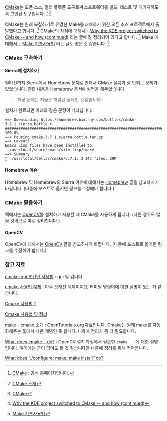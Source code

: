 [CMake](https://cmake.org)는 오픈 소스, 멀티 플랫폼 도구로써 소프트웨어를 빌드, 테스트 및 패키지하도록 고안된 도구입니다. [^cmake]  [^bunhere-256]

CMake는 원래 복잡하기로 유명한 Make를 대체하기 위한 오픈 소스 프로젝트에서 출발했다고 합니다. [^wikipedia-cmake] CMake의 장점에 대해서는 [Why the KDE project switched to CMake -- and how (continued)](https://lwn.net/Articles/188693/) 라는 글에 잘 정리되어 있다고 합니다. [^lwn-188693] Make 에 대해서는 [Make 기초사용법](https://www.joinc.co.kr/w/Site/C/Documents/minzkn_make) 라는 글도 좋은 것 같습니다. [^minzkn-make]

### CMake 구축하기

#### Sierra에 설치하기

얼마전까지 Sierra에서 Homebrew 문제로 인해서 CMake 설치가 잘 안되는 문제가 있었습니다. 관련 내용은 Homebrew 문서에 설명을 해두었습니다. 

> 해당 문제는 지금은 해결된 상태인 것 같습니다. 

설치가 완료되면 아래와 같은 문장이 나타납니다. 

```
==> Downloading https://homebrew.bintray.com/bottles/cmake-3.7.1.sierra.bottle.t
######################################################################## 100.0%
==> Pouring cmake-3.7.1.sierra.bottle.tar.gz
==> Caveats
Emacs Lisp files have been installed to:
  /usr/local/share/emacs/site-lisp/cmake
==> Summary
🍺  /usr/local/Cellar/cmake/3.7.1: 2,143 files, 29M
```

#### Homebrew 이슈

Homebrew 및 Homebrew의 Sierra 이슈에 대해서는 [Homebrew](../_draft/2016-10-03-Homebrew.md) 글을 참고하시기 바랍니다. (나중에 포스트로 옮기면 링크를 수정해야 합니다.)

### CMake 활용하기

맥에서는 [OpenCV](http://opencv.org)를 설치하고 사용할 때 CMake를 사용하게 됩니다. (다른 경우도 많을 것이므로 따로 정리합니다.)

#### OpenCV

OpenCV에 대해서는 [OpenCV](../_draft/2016-10-12-OpenCV.md) 글을 참고하시기 바랍니다. (나중에 포스트로 옮기면 링크를 수정해야 합니다.)

### 참고 자료

[^cmake]: [CMake](https://cmake.org) : 공식 홈페이지입니다.

[^bunhere-256]: [CMake 소개](http://bunhere.tistory.com/256)

[^wikipedia-cmake]: [CMake](https://ko.wikipedia.org/wiki/CMake)

[^lwn-188693]: [Why the KDE project switched to CMake -- and how (continued)](https://lwn.net/Articles/188693/)

[cmake-qui 초간단 사용법](http://blog.naver.com/PostView.nhn?blogId=lithium81&logNo=80123195965) : gui 일 겁니다.

[cmake 사용법 예제](http://blog.naver.com/PostView.nhn?blogId=imisehi&logNo=150076922823) : 아주 오래전 예제이지만, 터미널 명령어에 대한 설명이 있는 거 같습니다.

[Cmake 사용법 1](http://slowdreamer.tistory.com/21)

[Cmake 사용법 및 정리](http://ggangjo.tistory.com/126)

[make - cmake 소개](https://opentutorials.org/module/1329/8581) : OpenTutorials.org 자료입니다. Cmake는 원래 make를 자동화해주는 툴에서 나온 개념인 듯 합니다. 나중에 정리가 좀 더 필요합니다. 

[What does cmake .. do?](http://stackoverflow.com/questions/12236642/what-does-cmake-do) : OpenCV 설치 과정에서 필요한 `cmake ..` 에 대한 설명입니다. 여기에는 굳이 없어도 될 것 같습니다만 나중에 정리를 위해 적어둡니다. 

[What does “./configure; make; make install” do?](http://askubuntu.com/questions/173088/what-does-configure-make-make-install-do)

[^minzkn-make]: [Make 기초사용법](https://www.joinc.co.kr/w/Site/C/Documents/minzkn_make)